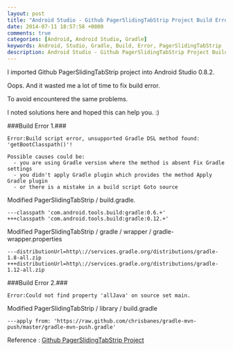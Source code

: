 ```yaml
---
layout: post
title: "Android Studio - Github PagerSlidingTabStrip Project Build Error"
date: 2014-07-11 18:57:58 +0800
comments: true
categories: [Android, Android Studio, Gradle]
keywords: Android, Studio, Gradle, Build, Error, PagerSlidingTabStrip
description: Android Studio - Github PagerSlidingTabStrip Project Build Error
---
```


I imported Github PagerSlidingTabStrip project into Android Studio 0.8.2.

Oops. And it wasted me a lot of time to fix build error.

To avoid encountered the same problems.

I noted solutions here and hoped this can help you. :)

<!--more -->

###Build Error 1.###
```
Error:Build script error, unsupported Gradle DSL method found: 'getBootClasspath()'!

Possible causes could be:
  - you are using Gradle version where the method is absent Fix Gradle settings
  - you didn't apply Gradle plugin which provides the method Apply Gradle plugin
  - or there is a mistake in a build script Goto source
```
Modified PagerSlidingTabStrip / build.gradle.
```
---classpath 'com.android.tools.build:gradle:0.6.+'
+++classpath 'com.android.tools.build:gradle:0.12.+'

```

Modified PagerSlidingTabStrip / gradle / wrapper / gradle-wrapper.properties
```
---distributionUrl=http\://services.gradle.org/distributions/gradle-1.8-all.zip
+++distributionUrl=http\://services.gradle.org/distributions/gradle-1.12-all.zip
```

###Build Error 2.###
```
Error:Could not find property 'allJava' on source set main.
```

Modified PagerSlidingTabStrip / library / build.gradle
```
---apply from: 'https://raw.github.com/chrisbanes/gradle-mvn-push/master/gradle-mvn-push.gradle'
```

Reference : [Github PagerSlidingTabStrip Project](https://github.com/astuetz/PagerSlidingTabStrip)
